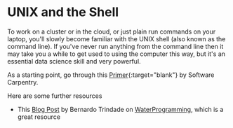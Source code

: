 # UNIX and the Shell

To work on a cluster or in the cloud, or just plain run commands on your laptop, you'll slowly become familiar with the UNIX shell (also known as the command line).
If you've never run anything from the command line then it may take you a while to get used to using the computer this way, but it's an essential data science skill and very powerful.

As a starting point, go through this [Primer](http://swcarpentry.github.io/shell-novice/){:target="blank"} by Software Carpentry.

Here are some further resources

* This [Blog Post](https://waterprogramming.wordpress.com/2020/04/13/more-terminal-schooling/) by Bernardo Trindade on [WaterProgramming](https://waterprogramming.wordpress.com/), which is a great resource
